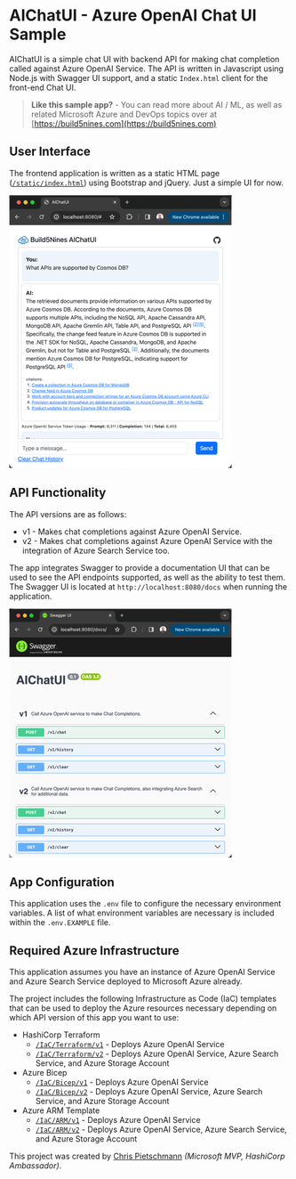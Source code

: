 # AIChatUI - Azure OpenAI Chat UI Sample

AIChatUI is a simple chat UI with backend API for making chat completion called against Azure OpenAI Service. The API is written in Javascript using Node.js with Swagger UI support, and a static `Index.html` client for the front-end Chat UI.

> **Like this sample app?** - You can read more about AI / ML, as well as related Microsoft Azure and DevOps topics over at [https://build5nines.com](https://build5nines.com)

## User Interface

The frontend application is written as a static HTML page ([`/static/index.html`](static/index.html)) using Bootstrap and jQuery. Just a simple UI for now.

![AIChatUI user interface](docs/images/aichatui-frontend.png)

## API Functionality

The API versions are as follows:

- v1 - Makes chat completions against Azure OpenAI Service.
- v2 - Makes chat completions against Azure OpenAI Service with the integration of Azure Search Service too.

The app integrates Swagger to provide a documentation UI that can be used to see the API endpoints supported, as well as the ability to test them. The Swagger UI is located at `http://localhost:8080/docs` when running the application.

![AIChatUI Swagger UI](docs/images/aichatui-backend-swagger.png)

## App Configuration

This application uses the `.env` file to configure the necessary environment variables. A list of what environment variables are necessary is included within the `.env.EXAMPLE` file.

## Required Azure Infrastructure

This application assumes you have an instance of Azure OpenAI Service and Azure Search Service deployed to Microsoft Azure already.

The project includes the following Infrastructure as Code (IaC) templates that can be used to deploy the Azure resources necessary depending on which API version of this app you want to use:

- HashiCorp Terraform
  - [`/IaC/Terraform/v1`](IaC/Terraform/v1) - Deploys Azure OpenAI Service
  - [`/IaC/Terraform/v2`](IaC/Terraform/v2) - Deploys Azure OpenAI Service, Azure Search Service, and Azure Storage Account
- Azure Bicep
  - [`/IaC/Bicep/v1`](IaC/Bicep/v1) - Deploys Azure OpenAI Service
  - [`/IaC/Bicep/v2`](IaC/Bicep/v2) - Deploys Azure OpenAI Service, Azure Search Service, and Azure Storage Account
- Azure ARM Template
  - [`/IaC/ARM/v1`](IaC/ARM/v1) - Deploys Azure OpenAI Service
  - [`/IaC/ARM/v2`](IaC/ARM/v2) - Deploys Azure OpenAI Service, Azure Search Service, and Azure Storage Account

This project was created by [Chris Pietschmann](https://www.pietschsoft.com) _(Microsoft MVP, HashiCorp Ambassador)_.
